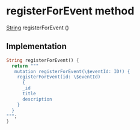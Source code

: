 


# registerForEvent method








[String](https://api.flutter.dev/flutter/dart-core/String-class.html) registerForEvent
()








## Implementation

```dart
String registerForEvent() {
  return """
   mutation registerForEvent(\$eventId: ID!) {
    registerForEvent(id: \$eventId)
      {
      _id
      title
      description
    }
  }
""";
}
```







